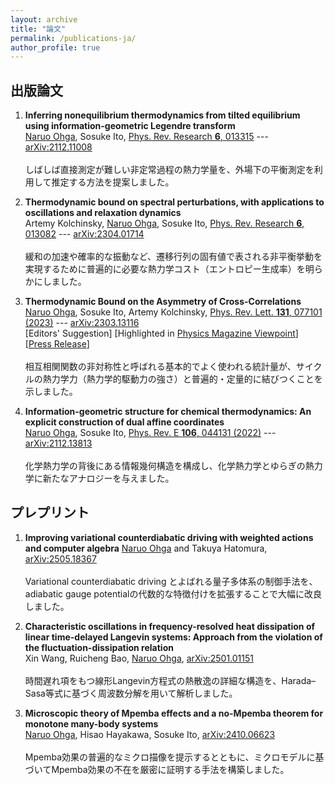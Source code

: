 ```yaml
---
layout: archive
title: "論文"
permalink: /publications-ja/
author_profile: true
---
```


## 出版論文

1. **Inferring nonequilibrium thermodynamics from tilted equilibrium using information-geometric Legendre transform**  
<u>Naruo Ohga</u>, Sosuke Ito, [Phys. Rev. Research **6**, 013315](https://doi.org/10.1103/PhysRevResearch.6.013315)
--- [arXiv:2112.11008](https://arxiv.org/abs/2112.11008)<br><br>
しばしば直接測定が難しい非定常過程の熱力学量を、外場下の平衡測定を利用して推定する方法を提案しました。

1. **Thermodynamic bound on spectral perturbations, with applications to oscillations and relaxation dynamics**  
Artemy Kolchinsky, <u>Naruo Ohga</u>, Sosuke Ito, [Phys. Rev. Research **6**, 013082](https://doi.org/10.1103/PhysRevResearch.6.013082)
--- [arXiv:2304.01714](https://arxiv.org/abs/2304.01714)<br><br>
緩和の加速や確率的な振動など、遷移行列の固有値で表される非平衡挙動を実現するために普遍的に必要な熱力学コスト（エントロピー生成率）を明らかにしました。

1. **Thermodynamic Bound on the Asymmetry of Cross-Correlations**   
<u>Naruo Ohga</u>, Sosuke Ito, Artemy Kolchinsky, [Phys. Rev. Lett. **131**, 077101 (2023)](https://doi.org/10.1103/PhysRevLett.131.077101)
--- [arXiv:2303.13116](https://arxiv.org/abs/2303.13116)  
[Editors' Suggestion]
[Highlighted in [Physics Magazine Viewpoint](https://physics.aps.org/articles/v16/142)]
[[Press Release](https://www.s.u-tokyo.ac.jp/ja/press/2023/8610/)]<br><br>
相互相関関数の非対称性と呼ばれる基本的でよく使われる統計量が、サイクルの熱力学力（熱力学的駆動力の強さ）と普遍的・定量的に結びつくことを示しました。

1. **Information-geometric structure for chemical thermodynamics: An explicit construction of dual affine coordinates**   
<u>Naruo Ohga</u>, Sosuke Ito, [Phys. Rev. E **106**, 044131 (2022)](https://doi.org/10.1103/PhysRevE.106.044131)
--- [arXiv:2112.13813](https://arxiv.org/abs/2112.13813)<br><br>
化学熱力学の背後にある情報幾何構造を構成し、化学熱力学とゆらぎの熱力学に新たなアナロジーを与えました。

## プレプリント

1. **Improving variational counterdiabatic driving with weighted actions and computer algebra**
<u>Naruo Ohga</u> and Takuya Hatomura, [arXiv:2505.18367](https://arxiv.org/abs/2505.18367)<br><br>
Variational counterdiabatic driving とよばれる量子多体系の制御手法を、adiabatic gauge potentialの代数的な特徴付けを拡張することで大幅に改良しました。

1. **Characteristic oscillations in frequency-resolved heat dissipation of linear time-delayed Langevin systems: Approach from the violation of the fluctuation-dissipation relation**  
Xin Wang, Ruicheng Bao, <u>Naruo Ohga</u>, [arXiv:2501.01151](https://arxiv.org/abs/2501.01151)<br><br>
時間遅れ項をもつ線形Langevin方程式の熱散逸の詳細な構造を、Harada–Sasa等式に基づく周波数分解を用いて解析しました。

1. **Microscopic theory of Mpemba effects and a no-Mpemba theorem for monotone many-body systems**  
<u>Naruo Ohga</u>, Hisao Hayakawa, Sosuke Ito, [arXiv:2410.06623](https://arxiv.org/abs/2410.06623)<br><br>
Mpemba効果の普遍的なミクロ描像を提示するとともに、ミクロモデルに基づいてMpemba効果の不在を厳密に証明する手法を構築しました。
